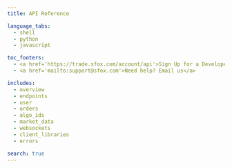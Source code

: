 ```yaml
---
title: API Reference

language_tabs:
  - shell
  - python
  - javascript

toc_footers:
  - <a href='https://trade.sfox.com/account/api'>Sign Up for a Developer Key</a>
  - <a href='mailto:support@sfox.com'>Need help? Email us</a>

includes:
  - overview
  - endpoints
  - user
  - orders
  - algo_ids
  - market_data
  - websockets
  - client_libraries
  - errors

search: true
---
```

